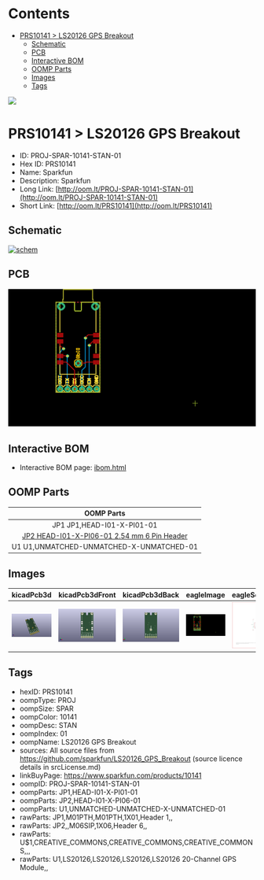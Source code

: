 



Contents
========

* [PRS10141 > LS20126 GPS Breakout](#prs10141--ls20126-gps-breakout)
	* [Schematic](#schematic)
	* [PCB](#pcb)
	* [Interactive BOM](#interactive-bom)
	* [OOMP Parts](#oomp-parts)
	* [Images](#images)
	* [Tags](#tags)
  
![][im]
# PRS10141 > LS20126 GPS Breakout

- ID: PROJ-SPAR-10141-STAN-01
- Hex ID: PRS10141
- Name: Sparkfun
- Description: Sparkfun
- Long Link: [http://oom.lt/PROJ-SPAR-10141-STAN-01](http://oom.lt/PROJ-SPAR-10141-STAN-01)
- Short Link: [http://oom.lt/PRS10141](http://oom.lt/PRS10141)

## Schematic
  
[![schem](eagleSchemImage.png)](eagleSchemImage.png)
## PCB
  
[![pcb](eagleImage.png)](eagleImage.png)
## Interactive BOM

- Interactive BOM page: [ibom.html](https://htmlpreview.github.io/?https://github.com/oomlout/oomlout_OOMP_projects/blob/main/PROJ-SPAR-10141-STAN-01/kicad/bom/ibom.html)

## OOMP Parts
  

|OOMP Parts|
| :---: |
|JP1 JP1,HEAD-I01-X-PI01-01|
|[JP2 HEAD-I01-X-PI06-01 2.54 mm 6 Pin Header](https://github.com/oomlout/oomlout_OOMP_parts/tree/main/HEAD-I01-X-PI06-01/)|
|U1 U1,UNMATCHED-UNMATCHED-X-UNMATCHED-01|

## Images
  
  

|kicadPcb3d|kicadPcb3dFront|kicadPcb3dBack|eagleImage|eagleSchemImage|
| :---: | :---: | :---: | :---: | :---: |
|[![kicadPcb3d](kicadPcb3d_140.png)](kicadPcb3d.png)|[![kicadPcb3dFront](kicadPcb3dFront_140.png)](kicadPcb3dFront.png)|[![kicadPcb3dBack](kicadPcb3dBack_140.png)](kicadPcb3dBack.png)|[![eagleImage](eagleImage_140.png)](eagleImage.png)|[![eagleSchemImage](eagleSchemImage_140.png)](eagleSchemImage.png)|

## Tags

- hexID: PRS10141
- oompType: PROJ
- oompSize: SPAR
- oompColor: 10141
- oompDesc: STAN
- oompIndex: 01
- oompName: LS20126 GPS Breakout
- sources: All source files from https://github.com/sparkfun/LS20126_GPS_Breakout (source licence details in srcLicense.md)
- linkBuyPage: https://www.sparkfun.com/products/10141
- oompID: PROJ-SPAR-10141-STAN-01
- oompParts: JP1,HEAD-I01-X-PI01-01
- oompParts: JP2,HEAD-I01-X-PI06-01
- oompParts: U1,UNMATCHED-UNMATCHED-X-UNMATCHED-01
- rawParts: JP1,M01PTH,M01PTH,1X01,Header 1,,
- rawParts: JP2,,M06SIP,1X06,Header 6,,
- rawParts: U$1,CREATIVE_COMMONS,CREATIVE_COMMONS,CREATIVE_COMMONS,,,
- rawParts: U1,LS20126,LS20126,LS20126,LS20126 20-Channel GPS Module,,



[im]: kicadPcb3d_450.png
